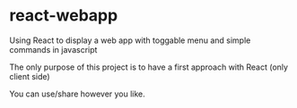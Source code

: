 # react-webapp
Using React to display a web app with toggable menu and simple commands in javascript

The only purpose of this project is to have a first approach with React (only client side)

You can use/share however you like.
